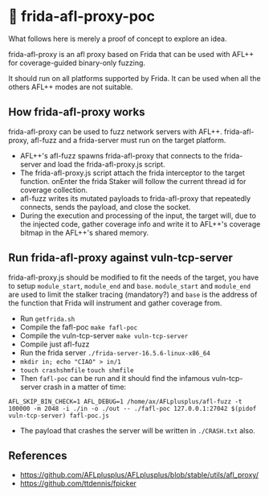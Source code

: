 # :rabbit2: frida-afl-proxy-poc
What follows here is merely a proof of concept to explore an idea.

frida-afl-proxy is an afl proxy based on Frida that can be used with AFL++ for coverage-guided binary-only fuzzing. 

It should run on all platforms supported by Frida. It can be used when all the others AFL++ modes are not suitable.
## How frida-afl-proxy works
frida-afl-proxy can be used to fuzz network servers with AFL++. frida-afl-proxy, afl-fuzz and a frida-server must run on the target platform.
- AFL++'s afl-fuzz spawns frida-afl-proxy that connects to the frida-server and load the frida-afl-proxy.js script.
- The frida-afl-proxy.js script attach the frida interceptor to the target function. onEnter the frida Staker will follow the current thread id for coverage collection.
- afl-fuzz writes its mutated payloads to frida-afl-proxy that repeatedly connects, sends the payload, and close the socket.
- During the execution and processing of the input, the target will, due to the injected code, gather coverage info and write it to AFL++'s coverage bitmap in the AFL++'s shared memory.

## Run frida-afl-proxy against vuln-tcp-server
frida-afl-proxy.js should be modified to fit the needs of the target, you have to setup `module_start`, `module_end` and `base`.
`module_start` and `module_end` are used to limit the stalker tracing (mandatory?) and `base` is the address of the function that 
Frida will instrument and gather coverage from.

- Run `getfrida.sh`
- Compile the fafl-poc `make fafl-poc`
- Compile the vuln-tcp-server `make vuln-tcp-server`
- Compile just afl-fuzz
- Run the frida server `./frida-server-16.5.6-linux-x86_64`
- `mkdir in; echo "CIAO" > in/1`
- `touch crashshmfile` `touch shmfile`
- Then `fafl-poc` can be run and it should find the infamous vuln-tcp-server crash in a matter of time:

```
AFL_SKIP_BIN_CHECK=1 AFL_DEBUG=1 /home/ax/AFLplusplus/afl-fuzz -t 100000 -m 2048 -i ./in -o ./out -- ./fafl-poc 127.0.0.1:27042 $(pidof vuln-tcp-server) fafl-poc.js
```
- The payload that crashes the server will be written in `./CRASH.txt` also.

## References
- https://github.com/AFLplusplus/AFLplusplus/blob/stable/utils/afl_proxy/
- https://github.com/ttdennis/fpicker
